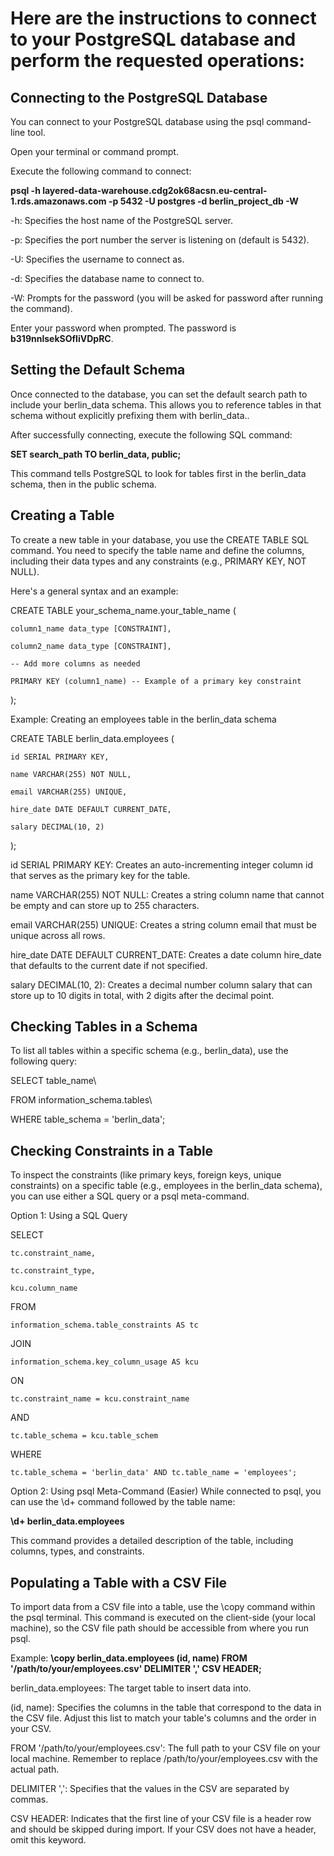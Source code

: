 # Here are the instructions to connect to your PostgreSQL database and perform the requested operations:

## Connecting to the PostgreSQL Database
You can connect to your PostgreSQL database using the psql command-line tool.

Open your terminal or command prompt.

Execute the following command to connect:

**psql -h layered-data-warehouse.cdg2ok68acsn.eu-central-1.rds.amazonaws.com -p 5432 -U postgres -d berlin_project_db -W**

-h: Specifies the host name of the PostgreSQL server.

-p: Specifies the port number the server is listening on (default is 5432).

-U: Specifies the username to connect as.

-d: Specifies the database name to connect to.

-W: Prompts for the password (you will be asked for password after running the command).

Enter your password when prompted. The password is **b319nnlsekSOfIiVDpRC**.

## Setting the Default Schema
Once connected to the database, you can set the default search path to include your berlin_data schema. This allows you to reference tables in that schema without explicitly prefixing them with berlin_data..

After successfully connecting, execute the following SQL command:

**SET search_path TO berlin_data, public;**

This command tells PostgreSQL to look for tables first in the berlin_data schema, then in the public schema.

## Creating a Table
To create a new table in your database, you use the CREATE TABLE SQL command. You need to specify the table name and define the columns, including their data types and any constraints (e.g., PRIMARY KEY, NOT NULL).

Here's a general syntax and an example:

CREATE TABLE your_schema_name.your_table_name (  

    column1_name data_type [CONSTRAINT],  
    
    column2_name data_type [CONSTRAINT],  
    
    -- Add more columns as needed  
    
    PRIMARY KEY (column1_name) -- Example of a primary key constraint  
    
);

Example: Creating an employees table in the berlin_data schema

CREATE TABLE berlin_data.employees ( 

    id SERIAL PRIMARY KEY, 
    
    name VARCHAR(255) NOT NULL, 
    
    email VARCHAR(255) UNIQUE, 
    
    hire_date DATE DEFAULT CURRENT_DATE, 
    
    salary DECIMAL(10, 2) 
    
);

id SERIAL PRIMARY KEY: Creates an auto-incrementing integer column id that serves as the primary key for the table.

name VARCHAR(255) NOT NULL: Creates a string column name that cannot be empty and can store up to 255 characters.

email VARCHAR(255) UNIQUE: Creates a string column email that must be unique across all rows.

hire_date DATE DEFAULT CURRENT_DATE: Creates a date column hire_date that defaults to the current date if not specified.

salary DECIMAL(10, 2): Creates a decimal number column salary that can store up to 10 digits in total, with 2 digits after the decimal point.

## Checking Tables in a Schema
To list all tables within a specific schema (e.g., berlin_data), use the following query:

SELECT table_name\

FROM information_schema.tables\

WHERE table_schema = 'berlin_data';

## Checking Constraints in a Table
To inspect the constraints (like primary keys, foreign keys, unique constraints) on a specific table (e.g., employees in the berlin_data schema), you can use either a SQL query or a psql meta-command.

Option 1: Using a SQL Query  

SELECT  

    tc.constraint_name,  
    
    tc.constraint_type,  
    
    kcu.column_name  
    
FROM  

    information_schema.table_constraints AS tc  
    
JOIN  

    information_schema.key_column_usage AS kcu  
    
ON  

    tc.constraint_name = kcu.constraint_name  
    
AND  

    tc.table_schema = kcu.table_schem  
    
WHERE  

    tc.table_schema = 'berlin_data' AND tc.table_name = 'employees';

Option 2: Using psql Meta-Command (Easier)
While connected to psql, you can use the \d+ command followed by the table name:

**\d+ berlin_data.employees**

This command provides a detailed description of the table, including columns, types, and constraints.

## Populating a Table with a CSV File
To import data from a CSV file into a table, use the \copy command within the psql terminal. This command is executed on the client-side (your local machine), so the CSV file path should be accessible from where you run psql.

Example:
**\copy berlin_data.employees (id, name) FROM '/path/to/your/employees.csv' DELIMITER ',' CSV HEADER;**

berlin_data.employees: The target table to insert data into.

(id, name): Specifies the columns in the table that correspond to the data in the CSV file. Adjust this list to match your table's columns and the order in your CSV.

FROM '/path/to/your/employees.csv': The full path to your CSV file on your local machine. Remember to replace /path/to/your/employees.csv with the actual path.

DELIMITER ',': Specifies that the values in the CSV are separated by commas.

CSV HEADER: Indicates that the first line of your CSV file is a header row and should be skipped during import. If your CSV does not have a header, omit this keyword.

